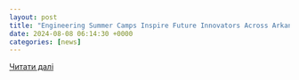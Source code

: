 ```yaml
---
layout: post
title: "Engineering Summer Camps Inspire Future Innovators Across Arkansas | University of Arkansas"
date: 2024-08-08 06:14:30 +0000
categories: [news]
---
```


[Читати далі](https://news.uark.edu/articles/70880/engineering-summer-camps-inspire-future-innovators-across-arkansas)
